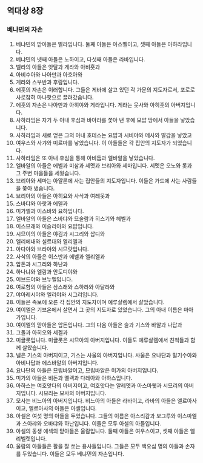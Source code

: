 ## 역대상 8장

### 베냐민의 자손
1. 베냐민의 맏아들은 벨라입니다. 둘째 아들은 아스벨이고, 셋째 아들은 아하라입니다.
2. 베냐민의 넷째 아들은 노하이고, 다섯째 아들은 라바입니다.
3. 벨라의 아들은 앗달과 게라와 아비훗과
4. 아비수아와 나아만과 아호아와
5. 게라와 스부반과 후람입니다.
6. 에훗의 자손은 이러합니다. 그들은 게바에 살고 있던 각 가문의 지도자로서, 포로로 사로잡혀 마나핫으로 끌려갔습니다.
7. 에훗의 자손은 나아만과 아히야와 게라입니다. 게라는 웃사와 아히훗의 아버지입니다.
8. 사하라임은 자기 두 아내 후심과 바아라를 쫓아 낸 후에 모압 땅에서 아들을 낳았습니다.
9. 사하라임과 새로 얻은 그의 아내 호데스는 요밥과 시비야와 메사와 말감을 낳았고
10. 여우스와 사갸와 미르마를 낳았습니다. 이 아들들은 각 집안의 지도자가 되었습니다.
11. 사하라임은 또 아내 후심을 통해 아비둡과 엘바알을 낳았습니다.
12. 엘바알의 아들은 에벨과 미삼과 세멧과 브리아와 세마입니다. 세멧은 오노와 롯과 그 주변 마을들을 세웠습니다.
13. 브리아와 세마는 아얄론에 사는 집안들의 지도자입니다. 이들은 가드에 사는 사람들을 쫓아 냈습니다.
14. 브리아의 아들은 아히요와 사삭과 여레못과
15. 스바댜와 아랏과 에델과
16. 미가엘과 이스바와 요하입니다.
17. 엘바알의 아들은 스바댜와 므술람과 히스기와 헤벨과
18. 이스므래와 이슬리아와 요밥입니다.
19. 시므이의 아들은 야김과 시그리와 삽디와
20. 엘리에내와 실르대와 엘리엘과
21. 아다야와 브라야와 시므랏입니다.
22. 사삭의 아들은 이스반과 에벨과 엘리엘과
23. 압돈과 시그리와 하난과
24. 하나냐와 엘람과 안도디야와
25. 이브드야와 브누엘입니다.
26. 여로함의 아들은 삼스래와 스하랴와 아달랴와
27. 야아레시야와 엘리야와 시그리입니다.
28. 이들은 족보에 오른 각 집안의 지도자이며 예루살렘에서 살았습니다.
29. 여이엘은 기브온에서 살면서 그 곳의 지도자로 있었습니다. 그의 아내 이름은 마아가입니다.
30. 여이엘의 맏아들은 압돈입니다. 그의 다음 아들은 술과 기스와 바알과 나답과
31. 그돌과 아히오와 세겔과
32. 미글롯입니다. 미글롯은 시므아의 아버지입니다. 이들도 예루살렘에서 친척들과 함께 살았습니다.
33. 넬은 기스의 아버지이고, 기스는 사울의 아버지입니다. 사울은 요나단과 말기수아와 아비나답과 에스바알의 아버지입니다.
34. 요나단의 아들은 므립바알이고, 므립바알은 미가의 아버지입니다.
35. 미가의 아들은 비돈과 멜렉과 다레아와 아하스입니다.
36. 아하스는 여호앗다의 아버지이고, 여호앗다는 알레멧과 아스마웻과 시므리의 아버지입니다. 시므리는 모사의 아버지입니다.
37. 모사는 비느아의 아버지입니다. 비느아의 아들은 라바이고, 라바의 아들은 엘르아사이고, 엘르아사의 아들은 아셀입니다.
38. 아셀은 여섯 명의 아들을 두었습니다. 그들의 이름은 아스리감과 보그루와 이스마엘과 스아랴와 오바댜와 하난입니다. 이들은 모두 아셀의 아들입니다.
39. 아셀의 동생 에섹의 맏아들은 울람입니다. 둘째 아들은 여우스이고, 셋째 아들은 엘리벨렛입니다.
40. 울람의 아들들은 활을 잘 쏘는 용사들입니다. 그들은 모두 백오십 명의 아들과 손자를 두었습니다. 이들은 모두 베냐민의 자손입니다.